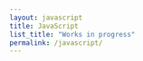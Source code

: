 ```yaml
---
layout: javascript
title: JavaScript
list_title: "Works in progress"
permalink: /javascript/
---
```

